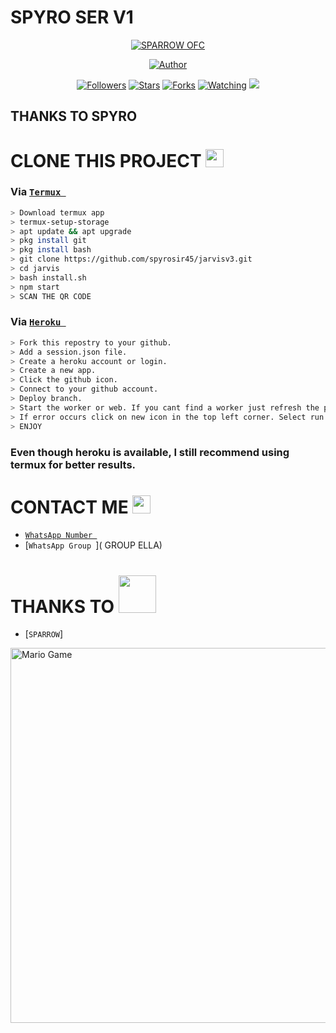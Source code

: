 # SPYRO SER V1
<p align="center">
<a href="#"><img title="SPARROW OFC" src="https://img.shields.io/badge/SPARROW-green?colorA=%23ff0000&colorB=%23017e40&style=for-the-badge"></a>
</p>
<p align="center">
<a href="https://github.com/Sparrow"><img title="Author" src="https://img.shields.io/badge/AUTHOR-AKSHAY-orange.svg?style=for-the-badge&logo=github"></a>
</p>
<p align="center">
<a href="https://github.com/sparroo/jarvis/followers"><img title="Followers" src="https://img.shields.io/github/followers/sparroo?color=blue&style=flat-square"></a>
<a href="https://github.com/sparroo/jarvis/stargazers/"><img title="Stars" src="https://img.shields.io/github/stars/sparroo/jarvisv3?color=red&style=flat-square"></a>
<a href="https://github.com/sparroo/jarvis/network/members"><img title="Forks" src="https://img.shields.io/github/forks/sparroo/jarvisv3?color=red&style=flat-square"></a>
<a href="https://github.com/sparroo/jarvis/watchers"><img title="Watching" src="https://img.shields.io/github/watchers/sparroo/jarvisv3?label=Watchers&color=blue&style=flat-square"></a>
<a href="https://hits.seeyoufarm.com"><img src="https://hits.seeyoufarm.com/api/count/incr/badge.svg?url=https://github.com/sparroo/jarvisv3&count_bg=%2379C83D&title_bg=%23555555&icon=probot.svg&icon_color=%2300FF6D&title=hits&edge_flat=false"/></a>
</p>
</details>

## THANKS TO SPYRO

# CLONE THIS PROJECT  <img src="https://github.com/TheDudeThatCode/TheDudeThatCode/blob/master/Assets/hmm.gif" width="29px">

### Via [`Termux `](https://f-droid.org/packages/com.termux/)
```bash
> Download termux app
> termux-setup-storage
> apt update && apt upgrade
> pkg install git
> pkg install bash
> git clone https://github.com/spyrosir45/jarvisv3.git
> cd jarvis
> bash install.sh
> npm start
> SCAN THE QR CODE
```

### Via [`Heroku `](https://www.heroku.com)
```bash
> Fork this repostry to your github.
> Add a session.json file.
> Create a heroku account or login.
> Create a new app.
> Click the github icon.
> Connect to your github account.
> Deploy branch.
> Start the worker or web. If you cant find a worker just refresh the page.
> If error occurs click on new icon in the top left corner. Select run console and type node index.
> ENJOY
```

### Even though heroku is available, I still recommend using termux for better results.

# CONTACT ME <img src="https://github.com/TheDudeThatCode/TheDudeThatCode/blob/master/Assets/powerup.gif" width="29px">

* [`WhatsApp Number `](https://wa.me/+918590299146)
* [`WhatsApp Group `]( GROUP ELLA)


# THANKS TO <img src="https://github.com/TheDudeThatCode/TheDudeThatCode/blob/master/Assets/Handshake.gif" width="60px">

* [`SPARROW`]
<img src="https://github.com/TheDudeThatCode/TheDudeThatCode/blob/master/Assets/Mario_Gameplay.gif" alt="Mario Game" width="600" />

